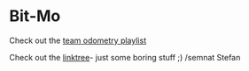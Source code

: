 # Bit-Mo

Check out the [team odometry playlist](https://www.youtube.com/playlist?list=PLrsl5GWzALCa4TtzKjSxRj-XAf668hlGm&jct=__PKzcs7Nl5nbfXgsV79dPwr702jCg)

Check out the [linktree](https://linktr.ee/CrN10)- just some boring stuff ;)
/semnat Stefan 